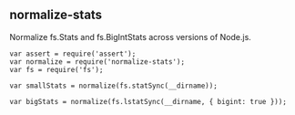 ## normalize-stats

Normalize fs.Stats and fs.BigIntStats across versions of Node.js.

```
var assert = require('assert');
var normalize = require('normalize-stats');
var fs = require('fs');

var smallStats = normalize(fs.statSync(__dirname));

var bigStats = normalize(fs.lstatSync(__dirname, { bigint: true }));
```
